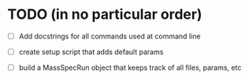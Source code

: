# TODO (in no particular order)
- [ ] Add docstrings for all commands used at command line
- [ ] create setup script that adds default params
- [ ] build a MassSpecRun object that keeps track of all files, params, etc

